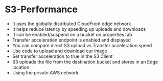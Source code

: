 
# S3-Performance
- It uses the globally distributed CloudFront edge network
- It helps reduce latency by speeding up uploads and downloads
- It can be enabled/suspend on a bucket on properties tab
- Transfer acceleration endpoint is enabled and displayed
- You can compare direct S3 upload vs Transfer acceleration speed
- Use code to upload and download our image
- Set transfer acceleration to true in the S3 Client
- S3 uploads the file from the destination bucket and stores in an Edge location
- Using the private AWS network